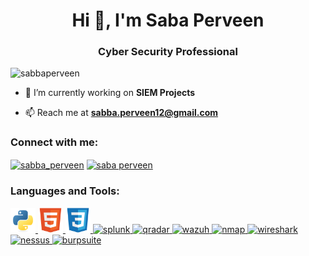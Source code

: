 <h1 align="center">Hi 👋, I'm Saba Perveen</h1>
<h3 align="center">Cyber Security Professional</h3>


<p align="left"> <img src="https://komarev.com/ghpvc/?username=sabbaperveen&label=Profile%20views&color=0e75b6&style=flat" alt="sabbaperveen" /> </p>

- 🔭 I’m currently working on **SIEM Projects**

- 📫 Reach me at **sabba.perveen12@gmail.com**

<h3 align="left">Connect with me:</h3>
<p align="left">
<a href="https://twitter.com/sabba_perveen" target="blank"><img align="center" src="https://raw.githubusercontent.com/rahuldkjain/github-profile-readme-generator/master/src/images/icons/Social/twitter.svg" alt="sabba_perveen" height="30" width="40" /></a>
<a href="https://linkedin.com/in/saba-perveen-a17a59243" target="blank"><img align="center" src="https://raw.githubusercontent.com/rahuldkjain/github-profile-readme-generator/master/src/images/icons/Social/linked-in-alt.svg" alt="saba perveen" height="30" width="40" /></a>
</p>
<h3 align="left">Languages and Tools:</h3>
<p align="left"> 
  <!-- Languages -->
  <a href="https://www.python.org" target="_blank" rel="noreferrer"> 
    <img src="https://raw.githubusercontent.com/devicons/devicon/master/icons/python/python-original.svg" alt="python" width="40" height="40"/> 
  </a> 
  <a href="https://www.w3.org/html/" target="_blank" rel="noreferrer"> 
    <img src="https://raw.githubusercontent.com/devicons/devicon/master/icons/html5/html5-original.svg" alt="html5" width="40" height="40"/> 
  </a> 
  <a href="https://www.w3schools.com/css/" target="_blank" rel="noreferrer"> 
    <img src="https://raw.githubusercontent.com/devicons/devicon/master/icons/css3/css3-original.svg" alt="css3" width="40" height="40"/> 
  </a> 

  <!-- Cybersecurity & SIEM Tools -->
  <a href="https://www.splunk.com/" target="_blank" rel="noreferrer"> 
    <img src="https://upload.wikimedia.org/wikipedia/commons/f/fc/Splunk-Logo.png" alt="splunk" width="80" height="40"/> 
  </a> 
  <a href="https://www.ibm.com/qradar" target="_blank" rel="noreferrer"> 
    <img src="https://img.icons8.com/color/452/ibm.png" alt="qradar" width="40" height="40"/> 
  </a> 
  <a href="https://wazuh.com/" target="_blank" rel="noreferrer"> 
    <img src="https://wazuh.com/uploads/2021/02/wazuh_logo_icon_blue.svg" alt="wazuh" width="40" height="40"/> 
  </a> 
  <a href="https://nmap.org/" target="_blank" rel="noreferrer"> 
    <img src="https://nmap.org/images/nmap-logo-256x256.png" alt="nmap" width="40" height="40"/> 
  </a> 
  <a href="https://www.wireshark.org/" target="_blank" rel="noreferrer"> 
    <img src="https://upload.wikimedia.org/wikipedia/commons/d/d6/Wireshark_icon.svg" alt="wireshark" width="40" height="40"/> 
  </a> 
  <a href="https://www.tenable.com/products/nessus" target="_blank" rel="noreferrer"> 
    <img src="https://www.tenable.com/sites/all/themes/tenablefourteen/logo.svg" alt="nessus" width="80" height="40"/> 
  </a> 
  <a href="https://portswigger.net/burp" target="_blank" rel="noreferrer"> 
    <img src="https://portswigger.net/content/images/logos/burp-suite.svg" alt="burpsuite" width="40" height="40"/> 
  </a> 
</p>


</p>

